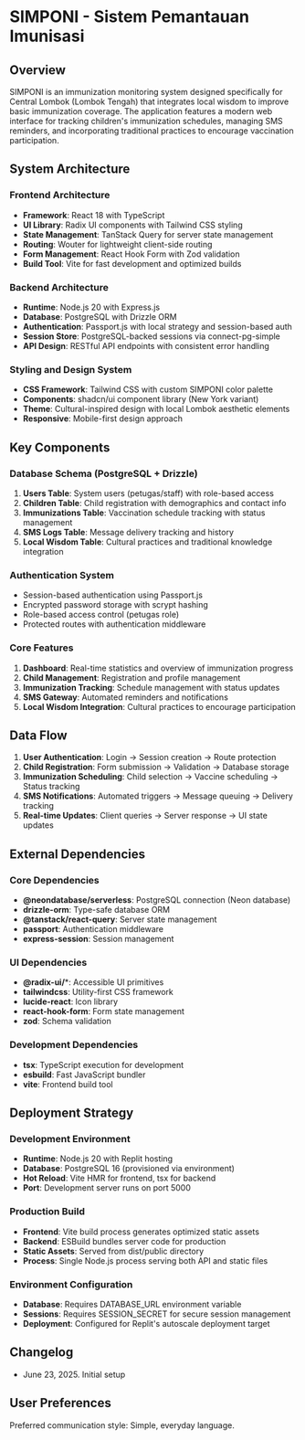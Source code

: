 # SIMPONI - Sistem Pemantauan Imunisasi

## Overview

SIMPONI is an immunization monitoring system designed specifically for Central Lombok (Lombok Tengah) that integrates local wisdom to improve basic immunization coverage. The application features a modern web interface for tracking children's immunization schedules, managing SMS reminders, and incorporating traditional practices to encourage vaccination participation.

## System Architecture

### Frontend Architecture
- **Framework**: React 18 with TypeScript
- **UI Library**: Radix UI components with Tailwind CSS styling
- **State Management**: TanStack Query for server state management
- **Routing**: Wouter for lightweight client-side routing
- **Form Management**: React Hook Form with Zod validation
- **Build Tool**: Vite for fast development and optimized builds

### Backend Architecture
- **Runtime**: Node.js 20 with Express.js
- **Database**: PostgreSQL with Drizzle ORM
- **Authentication**: Passport.js with local strategy and session-based auth
- **Session Store**: PostgreSQL-backed sessions via connect-pg-simple
- **API Design**: RESTful API endpoints with consistent error handling

### Styling and Design System
- **CSS Framework**: Tailwind CSS with custom SIMPONI color palette
- **Components**: shadcn/ui component library (New York variant)
- **Theme**: Cultural-inspired design with local Lombok aesthetic elements
- **Responsive**: Mobile-first design approach

## Key Components

### Database Schema (PostgreSQL + Drizzle)
1. **Users Table**: System users (petugas/staff) with role-based access
2. **Children Table**: Child registration with demographics and contact info
3. **Immunizations Table**: Vaccination schedule tracking with status management
4. **SMS Logs Table**: Message delivery tracking and history
5. **Local Wisdom Table**: Cultural practices and traditional knowledge integration

### Authentication System
- Session-based authentication using Passport.js
- Encrypted password storage with scrypt hashing
- Role-based access control (petugas role)
- Protected routes with authentication middleware

### Core Features
1. **Dashboard**: Real-time statistics and overview of immunization progress
2. **Child Management**: Registration and profile management
3. **Immunization Tracking**: Schedule management with status updates
4. **SMS Gateway**: Automated reminders and notifications
5. **Local Wisdom Integration**: Cultural practices to encourage participation

## Data Flow

1. **User Authentication**: Login → Session creation → Route protection
2. **Child Registration**: Form submission → Validation → Database storage
3. **Immunization Scheduling**: Child selection → Vaccine scheduling → Status tracking
4. **SMS Notifications**: Automated triggers → Message queuing → Delivery tracking
5. **Real-time Updates**: Client queries → Server response → UI state updates

## External Dependencies

### Core Dependencies
- **@neondatabase/serverless**: PostgreSQL connection (Neon database)
- **drizzle-orm**: Type-safe database ORM
- **@tanstack/react-query**: Server state management
- **passport**: Authentication middleware
- **express-session**: Session management

### UI Dependencies
- **@radix-ui/***: Accessible UI primitives
- **tailwindcss**: Utility-first CSS framework
- **lucide-react**: Icon library
- **react-hook-form**: Form state management
- **zod**: Schema validation

### Development Dependencies
- **tsx**: TypeScript execution for development
- **esbuild**: Fast JavaScript bundler
- **vite**: Frontend build tool

## Deployment Strategy

### Development Environment
- **Runtime**: Node.js 20 with Replit hosting
- **Database**: PostgreSQL 16 (provisioned via environment)
- **Hot Reload**: Vite HMR for frontend, tsx for backend
- **Port**: Development server runs on port 5000

### Production Build
- **Frontend**: Vite build process generates optimized static assets
- **Backend**: ESBuild bundles server code for production
- **Static Assets**: Served from dist/public directory
- **Process**: Single Node.js process serving both API and static files

### Environment Configuration
- **Database**: Requires DATABASE_URL environment variable
- **Sessions**: Requires SESSION_SECRET for secure session management
- **Deployment**: Configured for Replit's autoscale deployment target

## Changelog
- June 23, 2025. Initial setup

## User Preferences

Preferred communication style: Simple, everyday language.